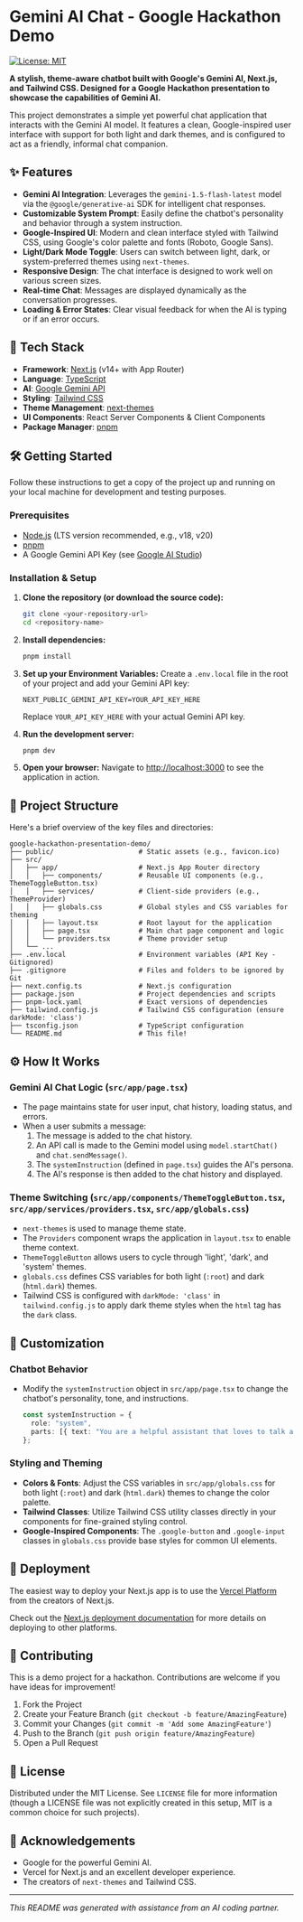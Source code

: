 # Gemini AI Chat - Google Hackathon Demo

[![License: MIT](https://img.shields.io/badge/License-MIT-yellow.svg)](https://opensource.org/licenses/MIT)

**A stylish, theme-aware chatbot built with Google's Gemini AI, Next.js, and Tailwind CSS. Designed for a Google Hackathon presentation to showcase the capabilities of Gemini AI.**

This project demonstrates a simple yet powerful chat application that interacts with the Gemini AI model. It features a clean, Google-inspired user interface with support for both light and dark themes, and is configured to act as a friendly, informal chat companion.

## ✨ Features

- **Gemini AI Integration**: Leverages the `gemini-1.5-flash-latest` model via the `@google/generative-ai` SDK for intelligent chat responses.
- **Customizable System Prompt**: Easily define the chatbot's personality and behavior through a system instruction.
- **Google-Inspired UI**: Modern and clean interface styled with Tailwind CSS, using Google's color palette and fonts (Roboto, Google Sans).
- **Light/Dark Mode Toggle**: Users can switch between light, dark, or system-preferred themes using `next-themes`.
- **Responsive Design**: The chat interface is designed to work well on various screen sizes.
- **Real-time Chat**: Messages are displayed dynamically as the conversation progresses.
- **Loading & Error States**: Clear visual feedback for when the AI is typing or if an error occurs.

## 🚀 Tech Stack

- **Framework**: [Next.js](https://nextjs.org/) (v14+ with App Router)
- **Language**: [TypeScript](https://www.typescriptlang.org/)
- **AI**: [Google Gemini API](https://ai.google.dev/)
- **Styling**: [Tailwind CSS](https://tailwindcss.com/)
- **Theme Management**: [next-themes](https://github.com/pacocoursey/next-themes)
- **UI Components**: React Server Components & Client Components
- **Package Manager**: [pnpm](https://pnpm.io/)

## 🛠️ Getting Started

Follow these instructions to get a copy of the project up and running on your local machine for development and testing purposes.

### Prerequisites

- [Node.js](https://nodejs.org/) (LTS version recommended, e.g., v18, v20)
- [pnpm](https://pnpm.io/installation)
- A Google Gemini API Key (see [Google AI Studio](https://aistudio.google.com/app/apikey))

### Installation & Setup

1.  **Clone the repository (or download the source code):**
    ```bash
    git clone <your-repository-url>
    cd <repository-name>
    ```

2.  **Install dependencies:**
    ```bash
    pnpm install
    ```

3.  **Set up your Environment Variables:**
    Create a `.env.local` file in the root of your project and add your Gemini API key:
    ```env
    NEXT_PUBLIC_GEMINI_API_KEY=YOUR_API_KEY_HERE
    ```
    Replace `YOUR_API_KEY_HERE` with your actual Gemini API key.

4.  **Run the development server:**
    ```bash
    pnpm dev
    ```

5.  **Open your browser:**
    Navigate to [http://localhost:3000](http://localhost:3000) to see the application in action.

## 📁 Project Structure

Here's a brief overview of the key files and directories:

```
google-hackathon-presentation-demo/
├── public/                     # Static assets (e.g., favicon.ico)
├── src/
│   ├── app/                    # Next.js App Router directory
│   │   ├── components/         # Reusable UI components (e.g., ThemeToggleButton.tsx)
│   │   ├── services/           # Client-side providers (e.g., ThemeProvider)
│   │   ├── globals.css         # Global styles and CSS variables for theming
│   │   ├── layout.tsx          # Root layout for the application
│   │   ├── page.tsx            # Main chat page component and logic
│   │   └── providers.tsx       # Theme provider setup
│   └── ...
├── .env.local                  # Environment variables (API Key - Gitignored)
├── .gitignore                  # Files and folders to be ignored by Git
├── next.config.ts              # Next.js configuration
├── package.json                # Project dependencies and scripts
├── pnpm-lock.yaml              # Exact versions of dependencies
├── tailwind.config.js          # Tailwind CSS configuration (ensure darkMode: 'class')
├── tsconfig.json               # TypeScript configuration
└── README.md                   # This file!
```

## ⚙️ How It Works

### Gemini AI Chat Logic (`src/app/page.tsx`)
- The page maintains state for user input, chat history, loading status, and errors.
- When a user submits a message:
    1.  The message is added to the chat history.
    2.  An API call is made to the Gemini model using `model.startChat()` and `chat.sendMessage()`.
    3.  The `systemInstruction` (defined in `page.tsx`) guides the AI's persona.
    4.  The AI's response is then added to the chat history and displayed.

### Theme Switching (`src/app/components/ThemeToggleButton.tsx`, `src/app/services/providers.tsx`, `src/app/globals.css`)
- `next-themes` is used to manage theme state.
- The `Providers` component wraps the application in `layout.tsx` to enable theme context.
- `ThemeToggleButton` allows users to cycle through 'light', 'dark', and 'system' themes.
- `globals.css` defines CSS variables for both light (`:root`) and dark (`html.dark`) themes.
- Tailwind CSS is configured with `darkMode: 'class'` in `tailwind.config.js` to apply dark theme styles when the `html` tag has the `dark` class.

## 🎨 Customization

### Chatbot Behavior
- Modify the `systemInstruction` object in `src/app/page.tsx` to change the chatbot's personality, tone, and instructions.
  ```typescript
  const systemInstruction = {
    role: "system",
    parts: [{ text: "You are a helpful assistant that loves to talk about coding." }],
  };
  ```

### Styling and Theming
- **Colors & Fonts**: Adjust the CSS variables in `src/app/globals.css` for both light (`:root`) and dark (`html.dark`) themes to change the color palette.
- **Tailwind Classes**: Utilize Tailwind CSS utility classes directly in your components for fine-grained styling control.
- **Google-Inspired Components**: The `.google-button` and `.google-input` classes in `globals.css` provide base styles for common UI elements.

## 🚀 Deployment

The easiest way to deploy your Next.js app is to use the [Vercel Platform](https://vercel.com/new?utm_medium=default-template&filter=next.js&utm_source=create-next-app&utm_campaign=create-next-app-readme) from the creators of Next.js.

Check out the [Next.js deployment documentation](https://nextjs.org/docs/app/building-your-application/deploying) for more details on deploying to other platforms.

## 🤝 Contributing

This is a demo project for a hackathon. Contributions are welcome if you have ideas for improvement!

1.  Fork the Project
2.  Create your Feature Branch (`git checkout -b feature/AmazingFeature`)
3.  Commit your Changes (`git commit -m 'Add some AmazingFeature'`)
4.  Push to the Branch (`git push origin feature/AmazingFeature`)
5.  Open a Pull Request

## 📄 License

Distributed under the MIT License. See `LICENSE` file for more information (though a LICENSE file was not explicitly created in this setup, MIT is a common choice for such projects).

## 🙏 Acknowledgements

- Google for the powerful Gemini AI.
- Vercel for Next.js and an excellent developer experience.
- The creators of `next-themes` and Tailwind CSS.

---

*This README was generated with assistance from an AI coding partner.*
